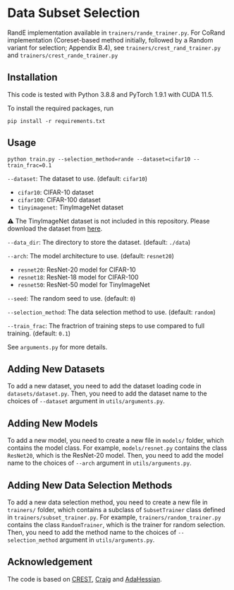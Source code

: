 # Data Subset Selection
RandE implementation available in `trainers/rande_trainer.py`. For CoRand implementation (Coreset-based method initially, followed by a Random variant for selection; Appendix B.4), see `trainers/crest_rand_trainer.py` and `trainers/crest_rande_trainer.py`

## Installation
This code is tested with Python 3.8.8 and PyTorch 1.9.1 with CUDA 11.5.

To install the required packages, run
```
pip install -r requirements.txt
```

## Usage
```
python train.py --selection_method=rande --dataset=cifar10 --train_frac=0.1
```

`--dataset`: The dataset to use. (default: `cifar10`)
- `cifar10`: CIFAR-10 dataset
- `cifar100`: CIFAR-100 dataset
- `tinyimagenet`: TinyImageNet dataset

:warning: The TinyImageNet dataset is not included in this repository. Please download the dataset from [here](https://www.kaggle.com/c/tiny-imagenet).

`--data_dir`: The directory to store the dataset. (default: `./data`)

`--arch`: The model architecture to use. (default: `resnet20`)
- `resnet20`: ResNet-20 model for CIFAR-10
- `resnet18`: ResNet-18 model for CIFAR-100
- `resnet50`: ResNet-50 model for TinyImageNet

`--seed`: The random seed to use. (default: `0`)

`--selection_method`: The data selection method to use. (default: `random`)

`--train_frac`: The fractrion of training steps to use compared to full training. (default: `0.1`)

See `arguments.py` for more details.

## Adding New Datasets
To add a new dataset, you need to add the dataset loading code in `datasets/dataset.py`. 
Then, you need to add the dataset name to the choices of `--dataset` argument in `utils/arguments.py`.

## Adding New Models
To add a new model, you need to create a new file in `models/` folder, which contains the model class. 
For example, `models/resnet.py` contains the class `ResNet20`, which is the ResNet-20 model. 
Then, you need to add the model name to the choices of `--arch` argument in `utils/arguments.py`.

## Adding New Data Selection Methods
To add a new data selection method, you need to create a new file in `trainers/` folder, which contains a subclass of `SubsetTrainer` class defined in `trainers/subset_trainer.py`.
For example, `trainers/random_trainer.py` contains the class `RandomTrainer`, which is the trainer for random selection. 
Then, you need to add the method name to the choices of `--selection_method` argument in `utils/arguments.py`.

## Acknowledgement
The code is based on [CREST](https://github.com/bigml-cs-ucla/crest), [Craig](https://github.com/baharanm/craig) and [AdaHessian](https://github.com/amirgholami/adahessian).